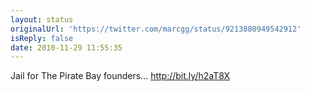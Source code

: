 ```yaml
---
layout: status
originalUrl: 'https://twitter.com/marcgg/status/9213880949542912'
isReply: false
date: 2010-11-29 11:55:35
---
```


Jail for The Pirate Bay founders... http://bit.ly/h2aT8X
